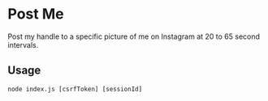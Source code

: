 # Post Me

Post my handle to a specific picture of me on Instagram at 20 to 65 second
intervals.

## Usage

    node index.js [csrfToken] [sessionId]
